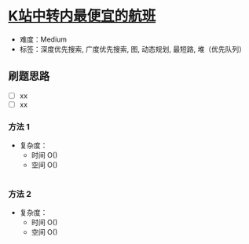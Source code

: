 # [K站中转内最便宜的航班](https://leetcode-cn.com/problems/cheapest-flights-within-k-stops/)

- 难度：Medium
- 标签：深度优先搜索, 广度优先搜索, 图, 动态规划, 最短路, 堆（优先队列）

## 刷题思路

- [ ] xx
- [ ] xx

### 方法 1

- 复杂度：
    - 时间 O()
    - 空间 O()

``` js

```

### 方法 2

- 复杂度：
    - 时间 O()
    - 空间 O()

``` js

```
